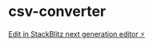 # csv-converter

[Edit in StackBlitz next generation editor ⚡️](https://stackblitz.com/~/github.com/cjwessels/csv-converter)